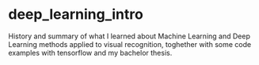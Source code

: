 # deep_learning_intro
History and summary of what I learned about Machine Learning and Deep Learning methods applied to visual recognition, toghether with some code examples with tensorflow and my bachelor thesis.
